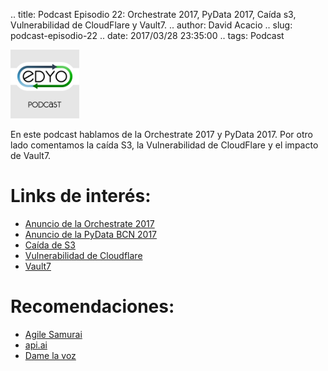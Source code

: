 .. title: Podcast Episodio 22: Orchestrate 2017, PyData 2017, Caída s3, Vulnerabilidad de CloudFlare y Vault7.
.. author: David Acacio
.. slug: podcast-episodio-22
.. date: 2017/03/28 23:35:00
.. tags: Podcast

<img src='/images/edyo-podcast.png' alt='EDyO Podcast' class='align-left' height='110' width='110'/>

En este podcast hablamos de la Orchestrate 2017 y PyData 2017. Por otro lado comentamos la caída S3, la Vulnerabilidad de CloudFlare y el impacto de Vault7.

<!-- TEASER_END -->

# Links de interés:

* [Anuncio de la Orchestrate 2017](https://ti.to/blended/orchestrate-2017/en)
* [Anuncio de la PyData BCN 2017](https://pydata.org/barcelona2017/)
* [Caída de S3](https://aws.amazon.com/es/message/41926/ )
* [Vulnerabilidad de Cloudflare](https://blog.cloudflare.com/incident-report-on-memory-leak-caused-by-cloudflare-parser-bug/?utm_content=buffere476a&utm_medium=social&utm_source=twitter.com&utm_campaign=buffer)
* [Vault7](https://es.wikipedia.org/wiki/Vault_7)
  
# Recomendaciones:

 * [Agile Samurai](https://www.amazon.es/Agile-Samurai-Software-Pragmatic-Programmers/dp/1934356581)
 * [api.ai](https://api.ai/)
 * [Dame la voz](http://blog.damelavoz.es)
